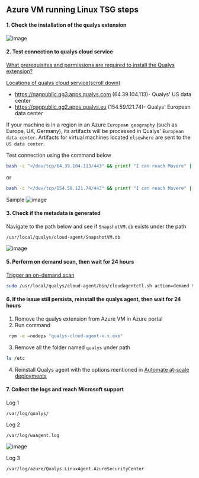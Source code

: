 ## Azure VM running Linux TSG steps
#### 1. Check the installation of the qualys extension
![image](https://user-images.githubusercontent.com/96930989/212520057-bd6a74e7-319e-4d40-97a7-8b542bd3c2ac.png)

#### 2. Test connection to qualys cloud service
[What prerequisites and permissions are required to install the Qualys extension?](https://learn.microsoft.com/en-us/azure/defender-for-cloud/deploy-vulnerability-assessment-vm#what-prerequisites-and-permissions-are-required-to-install-the-qualys-extension)

[Locations of qualys cloud service(scroll down)](https://learn.microsoft.com/en-us/azure/defender-for-cloud/deploy-vulnerability-assessment-vm#deploy-the-integrated-scanner-to-your-azure-and-hybrid-machines)
* https://qagpublic.qg3.apps.qualys.com (64.39.104.113)- Qualys' US data center
* https://qagpublic.qg2.apps.qualys.eu (154.59.121.74)- Qualys' European data center

If your machine is in a region in an Azure `European geography` (such as Europe, UK, Germany), its artifacts will be processed in Qualys' `European data center`.
Artifacts for virtual machines located `elsewhere` are sent to the `US data center`.

Test connection using the command below
```sh
bash -c "</dev/tcp/64.39.104.113/443" && printf "I can reach Movere" || printf "Failure"
```
or
```sh
bash -c "</dev/tcp/154.59.121.74/443" && printf "I can reach Movere" || printf "Failure"
```
Sample
![image](https://user-images.githubusercontent.com/96930989/212526343-36a31837-7f75-421f-a156-7b9fc4a9d94b.png)

#### 3. Check if the metadata is generated
Navigate to the path below and see if `SnapshotVM.db` exists under the path
```
/usr/local/qualys/cloud-agent/SnapshotVM.db
```
![image](https://user-images.githubusercontent.com/96930989/212463514-a666a0cd-8b79-448c-ae3e-27ae47d67960.png)

#### 5. Perform on demand scan, then wait for 24 hours
[Trigger an on-demand scan](https://learn.microsoft.com/en-us/azure/defender-for-cloud/deploy-vulnerability-assessment-vm#trigger-an-on-demand-scan)
```sh
sudo /usr/local/qualys/cloud-agent/bin/cloudagentctl.sh action=demand type=vm
```
#### 6. If the issue still persists, reinstall the qualys agent, then wait for 24 hours
1. Romove the qualys extension from Azure VM in Azure portal
2. Run command
```sh
 rpm -e –nodeps "qualys-cloud-agent-x.x.exe"
 ```
3. Remove all the folder named `qualys` under path
```sh
ls /etc
```
4. Reinstall Qualys agent with the options mentioned in [Automate at-scale deployments](https://learn.microsoft.com/en-us/azure/defender-for-cloud/deploy-vulnerability-assessment-vm#automate-at-scale-deployments)

#### 7. Collect the logs and reach Microsoft support
Log 1 
```
/var/log/qualys/
```

Log 2
```
/var/log/waagent.log
```
![image](https://user-images.githubusercontent.com/96930989/212526500-19897544-b9f0-405a-865d-b71712cce4fc.png)

Log 3
```
/var/log/azure/Qualys.LinuxAgent.AzureSecurityCenter
```

